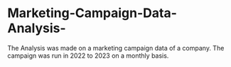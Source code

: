 # Marketing-Campaign-Data-Analysis-
The Analysis was made on a marketing campaign data of a company. The campaign was run in 2022 to 2023 on a monthly basis.

